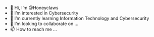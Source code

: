 - 👋 Hi, I’m @Honeyclaws
- 👀 I’m interested in Cybersecurity
- 🌱 I’m currently learning Information Technology and Cybersecurity
- 💞️ I’m looking to collaborate on ...
- 📫 How to reach me ...

<!---
Honeyclaws/Honeyclaws is a ✨ special ✨ repository because its `README.md` (this file) appears on your GitHub profile.
You can click the Preview link to take a look at your changes.
--->
